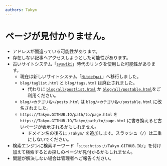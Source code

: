 ```yaml
---
authors: Takym
---
```

# ページが見付かりません。
* アドレスが間違っている可能性があります。
* 存在しない記事へアクセスしようとした可能性があります。
* 古いサイトシステム「[`syswiki`](https://takym.github.io/docs/naming.html#syswiki)」時代のリンクを使用した可能性があります。
	* 現在は新しいサイトシステム「[`Nitdefgai`](https://takym.github.io/docs/naming.html#Nitdefgai)」へ移行しました。
	* `blog/taglist.html` と `blog/tags.html` は廃止されました。
		* 代わりに [`blog/all/postlist.html`](https://takym.github.io/blog/all/postlist.html) か [`blog/all/postable.html`](https://takym.github.io/blog/all/postable.html)をご利用ください。
	* `blog/<カテゴリ名>/posts.html` は `blog/<カテゴリ名>/postable.html` に改名されました。
	* `https://Takym.GITHUB.IO/path/to/page.html` を `https://Takym.GITHUB.IO/Takym/path/to/page.html` に書き換えると古いページが表示されるかもしれません。
		* ドメイン名の後ろに `/Takym/` を追加します。スラッシュ（`/`）は二重にしないでください。
* 検索エンジンに検索キーワード「`site:https://Takym.GITHUB.IO/`」を付け加えて検索するとお探しのページが見付かるかもしれません。
* 問題が解決しない場合は管理者へご報告ください。
